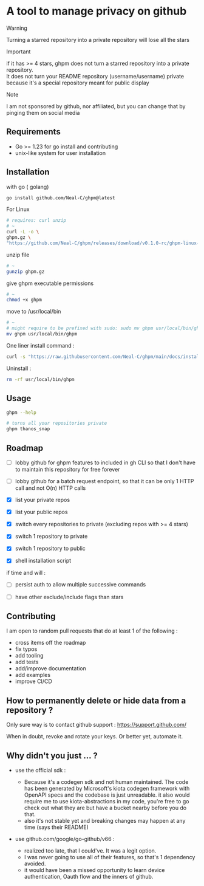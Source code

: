 # A tool to manage privacy on github

> [!WARNING]
> Turning a starred repository into a private repository will lose all the stars

> [!IMPORTANT]
> if it has >= 4 stars, ghpm does not turn a starred repository into a private repository.  
> It does not turn your README repository (username/username) private because it's a special repository meant for public display

> [!NOTE]
> I am not sponsored by github, nor affiliated, but you can change that by pinging them on social media

## Requirements 

- Go >= 1.23 for go install and contributing
- unix-like system for user installation

## Installation

with go ( golang)

```bash
go install github.com/Neal-C/ghpm@latest
```

For Linux   
```bash
# requires: curl unzip
# ~
curl -L -o \ 
ghpm.gz \
"https://github.com/Neal-C/ghpm/releases/download/v0.1.0-rc/ghpm-linux-amd64.zip"
```

unzip file  
```bash
# ~
gunzip ghpm.gz
```

give ghpm executable permissions  
```bash
# ~
chmod +x ghpm
```

move to /usr/local/bin  
```bash
# ~
# might require to be prefixed with sudo: sudo mv ghpm usr/local/bin/ghpm
mv ghpm usr/local/bin/ghpm
```

One liner install command :

```bash
curl -s "https://raw.githubusercontent.com/Neal-C/ghpm/main/docs/install.sh" | bash
```

Uninstall :  
```bash
rm -rf usr/local/bin/ghpm
```

## Usage

```bash
ghpm --help
```

```bash
# turns all your repositories private 
ghpm thanos_snap
```

## Roadmap

- [ ] lobby github for ghpm features to included in gh CLI so that I don't have to maintain this repository for free forever

- [ ] lobby github for a batch request endpoint, so that it can be only 1 HTTP call and not O(n) HTTP calls

- [x] list your private repos

- [x] list your public repos

- [x] switch every repositories to private (excluding repos with >= 4 stars)

- [x] switch 1 repository to private

- [x] switch 1 repository to public

- [x] shell installation script

if time and will :

- [ ] persist auth to allow multiple successive commands

- [ ] have other exclude/include flags than stars

## Contributing

I am open to random pull requests that do at least 1 of the following :
- cross items off the roadmap
- fix typos
- add tooling
- add tests
- add/improve documentation
- add examples
- improve CI/CD


## How to permanently delete or hide data from a repository ?

Only sure way is to contact github support : https://support.github.com/

When in doubt, revoke and rotate your keys. Or better yet, automate it.

## Why didn't you just ... ?

- use the official sdk : 
  - Because it's a codegen sdk and not human maintained. The code has been generated by Microsoft's kiota codegen framework with OpenAPI specs and the codebase is just unreadable. it also would require me to use kiota-abstractions in my code, you're free to go check out what they are but have a bucket nearby before you do that. 
  - also it's not stable yet and breaking changes may happen at any time (says their README)

- use github.com/google/go-github/v66 :
  - realized too late, that I could've. It was a legit option.
  - I was never going to use all of their features, so that's 1 dependency avoided.
  - it would have been a missed opportunity to learn device authentication, Oauth flow and the inners of github.



